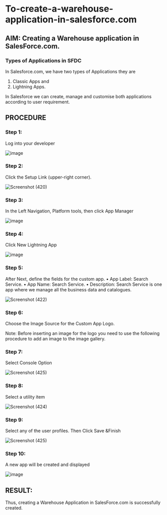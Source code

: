 # To-create-a-warehouse-application-in-salesforce.com

## AIM: Creating a Warehouse application in SalesForce.com.

### Types of Applications in SFDC

In Salesforce.com, we have two types of Applications they are
1.	Classic Apps and
2.	Lightning Apps.

In Salesforce we can create, manage and customise both applications according to user requirement.

## PROCEDURE

### Step 1: 
Log into your developer

![image](https://github.com/user-attachments/assets/e8d0678a-c944-4d93-913c-876c116ad2c5)


### Step 2:
 Click the Setup Link (upper-right corner).

![Screenshot (420)](https://github.com/user-attachments/assets/2cae2e19-b5eb-4448-a94f-1deb4f5760c8)



 ### Step 3:
 In the Left Navigation, Platform tools, then click App Manager

![image](https://github.com/user-attachments/assets/2500621b-5a10-4ce7-8283-381016727a1f)


 ### Step 4: 
Click New Lightning App

![image](https://github.com/user-attachments/assets/29b1aafd-e513-4dc7-b800-66ee3a0c412a)

### Step 5: 
After Next, define the fields for the custom app.
•	App Label: Search Service.
•	App Name: Search Service.
•	Description: Search Service is one app where we manage all the business data and catalogues.
 
![Screenshot (422)](https://github.com/user-attachments/assets/b335dbdc-4a60-4955-8a90-1eb57a146592)



### Step 6:
 Choose the Image Source for the Custom App Logo.

Note: Before inserting an image for the logo you need to use the following procedure to add an image to the image gallery.
 
### Step 7: 
Select Console Option

![Screenshot (425)](https://github.com/user-attachments/assets/7e023e45-b715-45ec-b1a7-70cba2f933f8)



### Step 8: 
Select a utility item

![Screenshot (424)](https://github.com/user-attachments/assets/7ada45eb-4ac5-412f-8509-9e237be3bde8)





### Step 9: 
Select any of the user profiles. Then Click Save &Finish

![Screenshot (425)](https://github.com/user-attachments/assets/0f72e7d0-b324-4111-8d73-0361743d1542)



 
### Step 10: 
A new app will be created and displayed


![image](https://github.com/user-attachments/assets/d4d167b6-e0c3-448e-957c-dc57fa295596)





## RESULT:

Thus, creating a Warehouse Application in SalesForce.com is successfully created.



